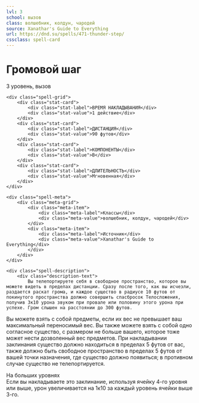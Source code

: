 ```yaml
---
lvl: 3
school: вызов
class: волшебник, колдун, чародей
source: Xanathar's Guide to Everything
url: https://dnd.su/spells/471-thunder-step/
cssclass: spell-card
---
```


<div class="spell-container">
    <div class="spell-header">
        <h1 class="spell-name">Громовой шаг</h1>
        <div class="spell-level">3 уровень, вызов</div>
    </div>
    
    <div class="spell-grid">
        <div class="stat-card">
            <div class="stat-label">ВРЕМЯ НАКЛАДЫВАНИЯ</div>
            <div class="stat-value">1 действие</div>
        </div>
        <div class="stat-card">
            <div class="stat-label">ДИСТАНЦИЯ</div>
            <div class="stat-value">90 футов</div>
        </div>
        <div class="stat-card">
            <div class="stat-label">КОМПОНЕНТЫ</div>
            <div class="stat-value">В</div>
        </div>
        <div class="stat-card">
            <div class="stat-label">ДЛИТЕЛЬНОСТЬ</div>
            <div class="stat-value">Мгновенная</div>
        </div>
    </div>
    
    <div class="spell-meta">
        <div class="meta-grid">
            <div class="meta-item">
                <div class="meta-label">Классы</div>
                <div class="meta-value">волшебник, колдун, чародей</div>
            </div>
            <div class="meta-item">
                <div class="meta-label">Источник</div>
                <div class="meta-value">Xanathar's Guide to Everything</div>
            </div>
        </div>
    </div>
    
    <div class="spell-description">
        <div class="description-text">
            Вы телепортируете себя в свободное пространство, которое вы можете видеть в пределах дистанции. Сразу после того, как вы исчезли, раздается раскат грома, и каждое существо в радиусе 10 футов от покинутого пространства должно совершить спасбросок Телосложения, получив 3к10 урона звуком при провале или половину этого урона при успехе. Гром слышен на расстоянии до 300 футов.
Вы можете взять с собой предметы, если их вес не превышает ваш максимальный переносимый вес. Вы также можете взять с собой одно согласное существо, с размером не больше вашего, которое тоже может нести дозволенный вес предметов. При накладывании заклинания существо должно находиться в пределах 5 футов от вас, также должно быть свободное пространство в пределах 5 футов от вашей точки назначения, где существо должно появиться; в противном случае существо не телепортируется.
        </div>
        <div class="higher-levels">
            <div class="higher-levels-title">На больших уровнях</div>
            <div class="higher-levels-text">
                Если вы накладываете это заклинание, используя ячейку 4-го уровня или выше, урон увеличивается на 1к10 за каждый уровень ячейки выше 3-го.
            </div>
        </div>
    </div>
</div>